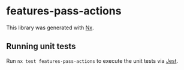 # features-pass-actions

This library was generated with [Nx](https://nx.dev).

## Running unit tests

Run `nx test features-pass-actions` to execute the unit tests via [Jest](https://jestjs.io).
